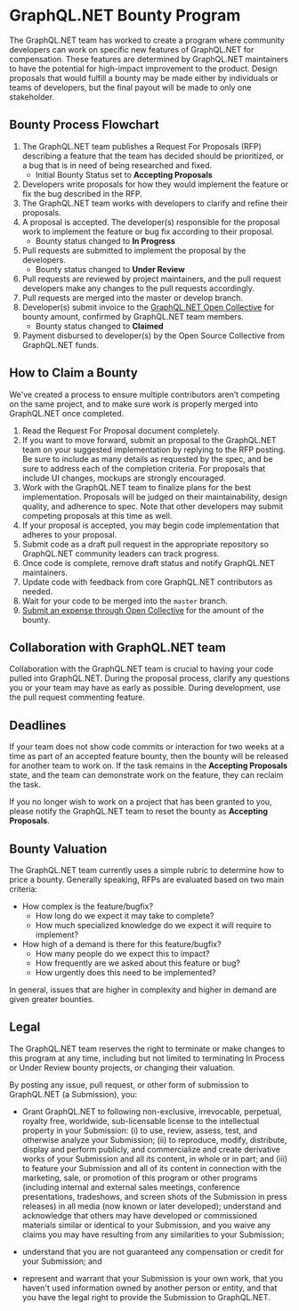 # GraphQL.NET Bounty Program

The GraphQL.NET team has worked to create a program where community developers can work on specific new features
of GraphQL.NET for compensation. These features are determined by GraphQL.NET maintainers to have the
potential for high-impact improvement to the product. Design proposals that would fulfill a bounty may
be made either by individuals or teams of developers, but the final payout will be made to only one stakeholder.


## Bounty Process Flowchart

1. The GraphQL.NET team publishes a Request For Proposals (RFP) describing a feature that the team has decided
   should be prioritized, or a bug that is in need of being researched and fixed.
    * Initial Bounty Status set to **Accepting Proposals**
2. Developers write proposals for how they would implement the feature or fix the bug described in the RFP.
3. The GraphQL.NET team works with developers to clarify and refine their proposals.
4. A proposal is accepted. The developer(s) responsible for the proposal work to implement the feature or
   bug fix according to their proposal.
    * Bounty status changed to **In Progress**
5. Pull requests are submitted to implement the proposal by the developers.
    * Bounty status changed to **Under Review**
6. Pull requests are reviewed by project maintainers, and the pull request developers make any changes to the
   pull requests accordingly.
8. Pull requests are merged into the master or develop branch.
9. Developer(s) submit invoice to the [GraphQL.NET Open Collective](https://opencollective.com/graphql-net)
   for bounty amount, confirmed by GraphQL.NET team members.
    * Bounty status changed to **Claimed**
10. Payment disbursed to developer(s) by the Open Source Collective from GraphQL.NET funds.


## How to Claim a Bounty

We've created a process to ensure multiple contributors aren’t competing on the same project, and to make sure
work is properly merged into GraphQL.NET once completed.

1. Read the Request For Proposal document completely.
2. If you want to move forward, submit an proposal to the GraphQL.NET team on your suggested implementation by
   replying to the RFP posting. Be sure to include as many details as requested by the spec, and be sure to address
   each of the completion criteria. For proposals that include UI changes, mockups are strongly encouraged.
3. Work with the GraphQL.NET team to finalize plans for the best implementation. Proposals will be judged on their
   maintainability, design quality, and adherence to spec. Note that other developers may submit competing proposals
   at this time as well.
5. If your proposal is accepted, you may begin code implementation that adheres to your proposal.
7. Submit code as a draft pull request in the appropriate repository so GraphQL.NET community leaders can track progress.
8. Once code is complete, remove draft status and notify GraphQL.NET maintainers.
9. Update code with feedback from core GraphQL.NET contributors as needed.
10. Wait for your code to be merged into the `master` branch.
11. [Submit an expense through Open Collective](https://opencollective.com/graphql-net/expenses/new) for the amount of the bounty.


## Collaboration with GraphQL.NET team

Collaboration with the GraphQL.NET team is crucial to having your code pulled into GraphQL.NET. During the proposal process,
clarify any questions you or your team may have as early as possible. During development, use the pull request commenting
feature.


## Deadlines

If your team does not show code commits or interaction for two weeks at a time as part of an accepted feature bounty, then
the bounty will be released for another team to work on. If the task remains in the **Accepting Proposals** state, and the
team can demonstrate work on the feature, they can reclaim the task.

If you no longer wish to work on a project that has been granted to you, please notify the GraphQL.NET team to reset the
bounty as **Accepting Proposals**.


## Bounty Valuation

The GraphQL.NET team currently uses a simple rubric to determine how to price a bounty. Generally speaking, RFPs are evaluated
based on two main criteria:

* How complex is the feature/bugfix?
    * How long do we expect it may take to complete?
    * How much specialized knowledge do we expect it will require to implement?
* How high of a demand is there for this feature/bugfix?
    * How many people do we expect this to impact?
    * How frequently are we asked about this feature or bug?
    * How urgently does this need to be implemented?

In general, issues that are higher in complexity and higher in demand are given greater bounties.


## Legal

The GraphQL.NET team reserves the right to terminate or make changes to this program at any time, including but not limited
to terminating In Process or Under Review bounty projects, or changing their valuation.

By posting any issue, pull request, or other form of submission to GraphQL.NET (a Submission), you:

* Grant GraphQL.NET to following non-exclusive, irrevocable, perpetual, royalty free, worldwide, sub-licensable license to the
   intellectual property in your Submission: (i) to use, review, assess, test, and otherwise analyze your Submission; (ii) to
   reproduce, modify, distribute, display and perform publicly, and commercialize and create derivative works of your Submission
   and all its content, in whole or in part; and (iii) to feature your Submission and all of its content in connection with the
   marketing, sale, or promotion of this program or other programs (including internal and external sales meetings, conference
   presentations, tradeshows, and screen shots of the Submission in press releases) in all media (now known or later developed);
   understand and acknowledge that others may have developed or commissioned materials similar or identical to your Submission,
   and you waive any claims you may have resulting from any similarities to your Submission;

* understand that you are not guaranteed any compensation or credit for your Submission; and

* represent and warrant that your Submission is your own work, that you haven't used information owned by another person or entity,
  and that you have the legal right to provide the Submission to GraphQL.NET.
